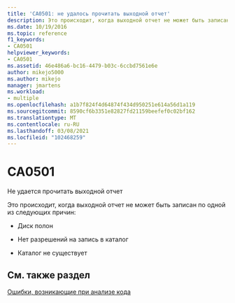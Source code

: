 ```yaml
---
title: 'CA0501: не удалось прочитать выходной отчет'
description: Это происходит, когда выходной отчет не может быть записан из-за переполнения диска, отсутствия разрешений или отсутствия каталога.
ms.date: 10/19/2016
ms.topic: reference
f1_keywords:
- CA0501
helpviewer_keywords:
- CA0501
ms.assetid: 46e486a6-bc16-4479-b03c-6ccbd7561e6e
author: mikejo5000
ms.author: mikejo
manager: jmartens
ms.workload:
- multiple
ms.openlocfilehash: a1b7f824f4d64874f434d950251e614a56d1a119
ms.sourcegitcommit: 8590cf6b3351e82827fd21159beefef0c02bf162
ms.translationtype: MT
ms.contentlocale: ru-RU
ms.lasthandoff: 03/08/2021
ms.locfileid: "102468259"
---
```

# <a name="ca0501"></a>CA0501

Не удается прочитать выходной отчет

Это происходит, когда выходной отчет не может быть записан по одной из следующих причин:

- Диск полон

- Нет разрешений на запись в каталог

- Каталог не существует

## <a name="see-also"></a>См. также раздел
[Ошибки, возникающие при анализе кода](../code-quality/code-analysis-application-errors.md)
